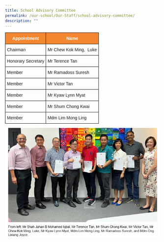 ```yaml
---
title: School Advisory Committee
permalink: /our-school/Our-Staff/school-advisory-committee/
description: ""
---
```

<style type="text/css">
.tg  {border-collapse:collapse;border-spacing:0;}
.tg td{border-color:black;border-style:solid;border-width:1px;font-family:Arial, sans-serif;font-size:14px;
  overflow:hidden;padding:10px 5px;word-break:normal;}
.tg th{border-color:black;border-style:solid;border-width:1px;font-family:Arial, sans-serif;font-size:14px;
  font-weight:normal;overflow:hidden;padding:10px 5px;word-break:normal;}
.tg .tg-9hv1{background-color:#f38630;color:#ffffff;font-weight:bold;text-align:center;vertical-align:bottom}
.tg .tg-7zrl{text-align:left;vertical-align:bottom}
</style>
<table class="tg">
<thead>
  <tr>
    <th class="tg-9hv1">Appointment</th>
    <th class="tg-9hv1">Name</th>
  </tr>
</thead>
<tbody>
  <tr>
    <td class="tg-7zrl">Chairman</td>
    <td class="tg-7zrl">Mr Chew Kok Ming,&nbsp;&nbsp;Luke</td>
  </tr>
  <tr>
    
  </tr>
  <tr>
    <td class="tg-7zrl">Honorary&nbsp;Secretary</td>
    <td class="tg-7zrl">Mr Terence Tan</td>
  </tr>
  <tr>
    <td class="tg-7zrl">Member</td>
    <td class="tg-7zrl">Mr Ramadoss Suresh</td>
  </tr>
  <tr>
    <td class="tg-7zrl">Member</td>
    <td class="tg-7zrl">Mr Victor Tan</td>
  </tr>
  <tr>
    <td class="tg-7zrl">Member</td>
    <td class="tg-7zrl">Mr Kyaw Lynn Myat</td>
  </tr>
  <tr>
    <td class="tg-7zrl">Member</td>
    <td class="tg-7zrl">Mr Shum Chong Kwai</td>
  </tr>
  <tr>
    <td class="tg-7zrl">Member</td>
    <td class="tg-7zrl">Mdm Lim Mong Ling</td>
  </tr>
</tbody></table>

![](/images/sac%20members%20updated.PNG)